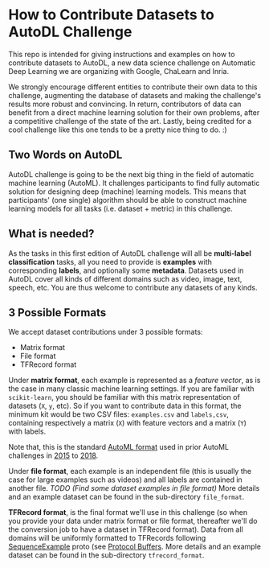 # How to Contribute Datasets to AutoDL Challenge
This repo is intended for giving instructions and examples on how to contribute datasets to AutoDL, a new data science challenge on Automatic Deep Learning we are organizing with Google, ChaLearn and Inria.

We strongly encourage different entities to contribute their own data to this challenge, augmenting the database of datasets and making the challenge's results more robust and convincing. In return, contributors of data can benefit from a direct machine learning solution for their own problems, after a competitive challenge of the state of the art. Lastly, being credited for a cool challenge like this one tends to be a pretty nice thing to do. :)

## Two Words on AutoDL
AutoDL challenge is going to be the next big thing in the field of automatic machine learning (AutoML). It challenges participants to find fully automatic solution for designing deep (machine) learning models. This means that participants' (one single) algorithm should be able to construct machine learning models for all tasks (i.e. dataset + metric) in this challenge.

## What is needed?
As the tasks in this first edition of AutoDL challenge will all be **multi-label classification** tasks, all you need to provide is **examples** with corresponding **labels**, and optionally some **metadata**. Datasets used in AutoDL cover all kinds of different domains such as video, image, text, speech, etc. You are thus welcome to contribute any datasets of any kinds.

## 3 Possible Formats
We accept dataset contributions under 3 possible formats:
- Matrix format
- File format
- TFRecord format

Under **matrix format**, each example is represented as a *feature vector*, as is the case in many classic machine learning settings. If you are familiar with `scikit-learn`, you should be familiar with this matrix representation of datasets (`X`, `y`, etc). So if you want to contribute data in this format, the minimum kit would be two CSV files: `examples.csv` and `labels,csv`, containing respectively a matrix (`X`) with feature vectors and a matrix (`Y`) with labels.

Note that, this is the standard [AutoML format](https://github.com/codalab/chalab/wiki/Help:-Wizard-%E2%80%90-Challenge-%E2%80%90-Data) used in prior AutoML challenges in [2015](https://competitions.codalab.org/competitions/2321) to [2018](http://prada-research.net/pakdd18/index.php/call-for-competition/).

Under **file format**, each example is an independent file (this is usually the case for large examples such as videos) and all labels are contained in another file.
*TODO (Find some dataset examples in file format)*
More details and an example dataset can be found in the sub-directory `file_format`.

**TFRecord format**, is the final format we'll use in this challenge (so when you provide your data under matrix format or file format, thereafter we'll do the conversion job to have a dataset in TFRecord format). Data from all domains will be uniformly formatted to TFRecords following [SequenceExample](https://github.com/tensorflow/tensorflow/blob/master/tensorflow/core/example/example.proto#L292) proto (see [Protocol Buffers](https://developers.google.com/protocol-buffers/docs/overview). More details and an example dataset can be found in the sub-directory `tfrecord_format`.
